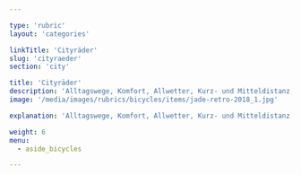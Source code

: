 ```yaml
---

type: 'rubric'
layout: 'categories'

linkTitle: 'Cityräder'
slug: 'cityraeder'
section: 'city'

title: 'Cityräder'
description: 'Alltagswege, Komfort, Allwetter, Kurz- und Mitteldistanz, befestigte Wege'
image: '/media/images/rubrics/bicycles/items/jade-retro-2018_1.jpg'

explanation: 'Alltagswege, Komfort, Allwetter, Kurz- und Mitteldistanz, befestigte Wege'

weight: 6
menu:
  - aside_bicycles

---
```

